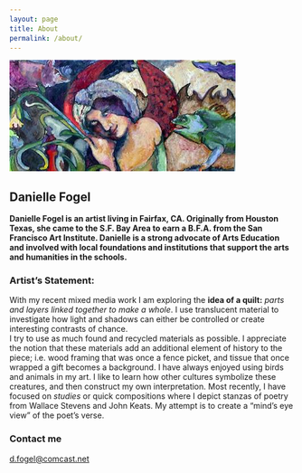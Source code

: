 ```yaml
---
layout: page
title: About
permalink: /about/
---
```


![pic](/images/winsomeangel.jpg)

## Danielle Fogel


**Danielle Fogel is an artist living in Fairfax, CA.  Originally from Houston Texas, she came to the S.F. Bay Area to earn a B.F.A. from the San Francisco Art Institute.  Danielle is a strong advocate of Arts Education and involved with local foundations and institutions that support the arts and humanities in the schools.**

### Artist’s Statement:  
With my recent mixed media work I am exploring the **idea of a quilt:** *parts and layers linked together to make a whole*.  I use translucent material to investigate how light and shadows can either be controlled or create interesting contrasts of chance.  
I try to use as much found and recycled materials as possible. I appreciate the notion that these materials add an additional element of history to the piece; i.e. wood framing that was once a fence picket, and tissue that once wrapped a gift becomes a background. 
I have always enjoyed using birds and animals in my art.  I like to learn how other cultures symbolize these creatures, and then construct my own interpretation.   Most recently, I have focused on *studies* or quick compositions where I depict stanzas of poetry from Wallace Stevens and John Keats.  My attempt is to create a “mind’s eye view” of the poet’s verse.  




### Contact me

[d.fogel@comcast.net](mailto:d.fogel@comcast.net)